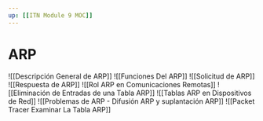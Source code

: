 ```yaml
---
up: [[ITN Module 9 MOC]]
---
```


# ARP
![[Descripción General de ARP]]
![[Funciones Del ARP]]
![[Solicitud de ARP]]
![[Respuesta de ARP]]
![[Rol ARP en Comunicaciones Remotas]]
![[Eliminación de Entradas de una Tabla ARP]]
![[Tablas ARP en Dispositivos de Red]]
![[Problemas de ARP - Difusión ARP y suplantación ARP]]
![[Packet Tracer Examinar La Tabla ARP]]
